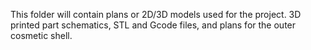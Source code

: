 This folder will contain plans or 2D/3D models used for the project.
3D printed part schematics, STL and Gcode files, and plans for the outer cosmetic shell.